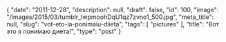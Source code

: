 {
    "date": "2011-12-28",
    "description": null,
    "draft": false,
    "id": 100,
    "image": "/images/2015/03/tumblr_lwpmoohDqU1qz7zvno1_500.jpg",
    "meta_title": null,
    "slug": "vot-eto-ia-ponimaiu-diieta",
    "tags": [
        "pictures"
    ],
    "title": "Вот это я понимаю диета!",
    "type": "post"
}


